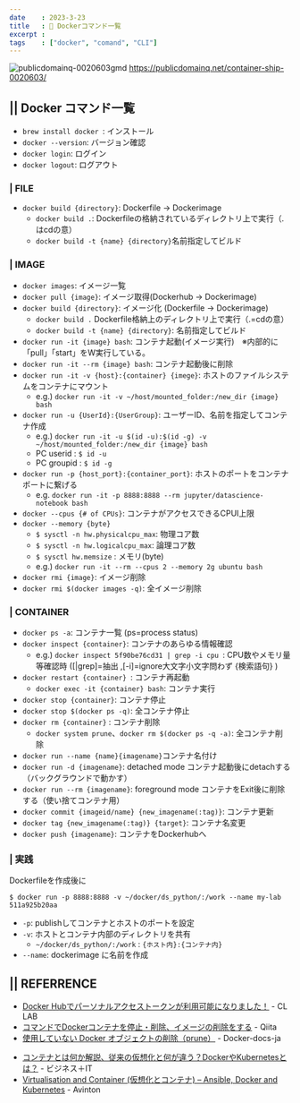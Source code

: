```yaml
---
date    : 2023-3-23
title   : 🐳 Dockerコマンド一覧
excerpt : 
tags    : ["docker", "comand", "CLI"]
---
```


![publicdomainq-0020603gmd](https://user-images.githubusercontent.com/28585421/194487142-42f7189e-b156-453c-b4e2-e39c9445f75a.jpg)
https://publicdomainq.net/container-ship-0020603/


## || Docker コマンド一覧
* `brew install docker `: インストール
* `docker --version`: バージョン確認
* `docker login`: ログイン
* `docker logout`: ログアウト

### | FILE
* `docker build {directory}`: Dockerfile → Dockerimage
  * `docker build .`: Dockerfileの格納されているディレクトリ上で実行（.はcdの意）
  * `docker build -t {name} {directory}`名前指定してビルド

### | IMAGE
* `docker images`: イメージ一覧
* `docker pull {image}`: イメージ取得(Dockerhub → Dockerimage)
* `docker build {directory}`: イメージ化 (Dockerfile → Dockerimage)
    * `docker build .` Dockerfile格納上のディレクトリ上で実行（.=cdの意）
    * `docker build -t {name} {directory}`: 名前指定してビルド
* `docker run -it {image} bash`: コンテナ起動(イメージ実行)　※内部的に「pull」「start」をW実行している。
* `docker run -it --rm {image} bash`: コンテナ起動後に削除 
* `docker run -it -v {host}:{container} {imege}`: ホストのファイルシステムをコンテナにマウント 
    - e.g.) `docker run -it -v ~/host/mounted_folder:/new_dir {image} bash`
* `docker run -u {UserId}:{UserGroup}`: ユーザーID、名前を指定してコンテナ作成
    - e.g.) `docker run -it -u $(id -u):$(id -g) -v ~/host/mounted_folder:/new_dir {image} bash`
    - PC userid  : `$ id -u`
    - PC groupid : `$ id -g`
* `docker run -p {host_port}:{container_port}`: ホストのポートをコンテナポートに繋げる
    - e.g. `docker run -it -p 8888:8888 --rm jupyter/datascience-notebook bash`
* `docker --cpus {# of CPUs}`: コンテナがアクセスできるCPUI上限
* `docker --memory {byte}`
    - `$ sysctl -n hw.physicalcpu_max`: 物理コア数
    - `$ sysctl -n hw.logicalcpu_max`: 論理コア数
    - `$ sysctl hw.memsize` : メモリ(byte)
    - e.g.)  `docker run -it --rm --cpus 2 --memory 2g ubuntu bash`
* `docker rmi {image}`: イメージ削除
* `docker rmi $(docker images -q)`: 全イメージ削除

### | CONTAINER
* `docker ps -a`: コンテナ一覧 (ps=process status)
* `docker inspect {container}`: コンテナのあらゆる情報確認
  + e.g.) `docker inspect 5f90be76cd31 | grep -i cpu `: CPU数やメモリ量等確認時 ([|grep]=抽出 ,[-i]=ignore大文字小文字問わず {検索語句} )
* `docker restart {container} `: コンテナ再起動
  + `docker exec -it {container} bash`: コンテナ実行
* `docker stop {container}`: コンテナ停止
* `docker stop $(docker ps -q)`: 全コンテナ停止
* `docker rm {container}` : コンテナ削除
  + `docker system prune`、`docker rm $(docker ps -q -a)`: 全コンテナ削除
* `docker run --name {name}{imagename}`コンテナ名付け
* `docker run -d {imagename}`: detached mode コンテナ起動後にdetachする（バックグラウンドで動かす）
* `docker run --rm {imagename}`: foreground mode コンテナをExit後に削除する（使い捨てコンテナ用）
* `docker commit {imageid/name} {new_imagename(:tag)}`: コンテナ更新
* `docker tag {new_imagename(:tag)} {target}`: コンテナ名変更
* `docker push {imagename}`: コンテナをDockerhubへ



### | 実践
Dockerfileを作成後に

```shell
$ docker run -p 8888:8888 -v ~/docker/ds_python/:/work --name my-lab 511a925b20aa
```
* `-p`: publishしてコンテナとホストのポートを設定 
* `-v`: ホストとコンテナ内部のディレクトリを共有
    + `~/docker/ds_python/:/work` :  `{ホスト内}:{コンテナ内}` 
* `--name`: dockerimage に名前を作成



## || REFERRENCE
* [Docker Hubでパーソナルアクセストークンが利用可能になりました！](https://www.creationline.com/lab/29979) - CL LAB
* [コマンドでDockerコンテナを停止・削除、イメージの削除をする](https://qiita.com/shisama/items/48e2eaf1dc356568b0d7) - Qiita
* [使用していない Docker オブジェクトの削除（prune）](https://docs.docker.jp/config/pruning.html) - Docker-docs-ja
+ [コンテナとは何か解説、従来の仮想化と何が違う？DockerやKubernetesとは？](https://www.sbbit.jp/article/cont1/57184) - ビジネス＋IT
+ [Virtualisation and Container (仮想化とコンテナ) – Ansible, Docker and Kubernetes](https://avinton.com/academy/%E4%BB%AE%E6%83%B3%E5%8C%96%E3%81%A8%E3%82%B3%E3%83%B3%E3%83%86%E3%83%8A/) - Avinton

